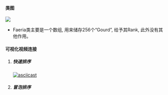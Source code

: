 #### 类图

![](http://www.plantuml.com/plantuml/png/dLRDRjim3BxxAGJiedJDE_G7wr2WbotOQHW2sQOL8Vh997bj5-pT9ukIxQXkYhONKIpvaTz7HicLyypwNicgaSmvSiV02ZXM9FnznWiLsXC9UeNE1w5PBO5my6XYW6LwdoA6gnD_WU9z_SU8DeJhMoEDlP6csSSCeLjukYGncTUhwb-LUfZYY5072GgqTmIBfTQssoi5gWRhjbii4c4caqzcFPfOifeG_Cwq8yAPzl3WUDHpMigqedikKZKyvcoysT7YenLWSYF10xPZ3M0hg207_preIfEe6s-5vj7xzUPUTuP6nSRKh0yvlXS2HG_fC9TxOwmVy2x9jHRgdFAfyCzVH0hdbyJ5hHaNYVjTwcXoX5RG5LMrJBT6FHZMvXN3LIHTF5Qpq4D_ieQe-oY6nFFiwcBE-Ma4SjxSQtzjBNkcy_hkaHqY2ilRKOfzPvc2SbfPNd9Shb745qDuP-dW70UDI1w-Q3vC_BMX9enk070dBjViG06wSbV4xS4tk-NPOxFIi3Q7qo9lLSHjOWbwKd0UOq6tCFoFBZDsyyNUQBP_awSqFDsDzM29YyVamcQJKKALD163da2L53CeBT7dHAFlnu7U6dLWDc0roNX1Uq11rP0ww5wHd8RSkGMMEJd5f0msmh3QUSiQJsfZ931D6bNirSlT3QW58uehp8RjBJbC3BfUDszsFpQ44xnXJZHOj7oXmBuos4_OJTrt7LZq5ACkzpG7B7-iofVX7Fb2rO-gaCZtTIqXiOSd3xezKUHulhcbkYFsjruq-xUXoo_A2Fnxo8te-8Xt7jMoWk-2MPJyI8-pdm7hzKNwPLAbXpku30asLAVlcLclnxUome_-HN0DX1PSOAkhmBfNyZy0)

- Faeria类主要是一个数组, 用来储存256个“Gourd”, 给予其Rank, 此外没有其他作用。





#### 可视化视频连接
1. ##### 快速排序

    [![asciicast](https://asciinema.org/a/2lSyjGp2BfFnRTW1XQ4LDmdAd.svg)](https://asciinema.org/a/2lSyjGp2BfFnRTW1XQ4LDmdAd)

    

2. ##### 冒泡排序

    

